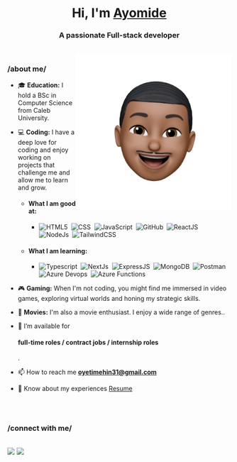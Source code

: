 <!-- ### Hi there 👋 -->

<!--
**Ayomide0123/Ayomide0123** is a ✨ _special_ ✨ repository because its `README.md` (this file) appears on your GitHub profile.

Here are some ideas to get you started:

- 🔭 I’m currently working on ...
- 🌱 I’m currently learning ...
- 👯 I’m looking to collaborate on ...
- 🤔 I’m looking for help with ...
- 💬 Ask me about ...
- 📫 How to reach me: ...
- 😄 Pronouns: ...
- ⚡ Fun fact: ...
-->

<h1 align="center">Hi, I'm <a href="https://ayomideoyetimehin.netlify.app/" target="blank">Ayomide</a></h1>
<h3 align="center">A passionate Full-stack developer</h3>
<br/>

<img align="right" top="500" height="auto" width="350" alt="GIF" src="./avatar.webp">

<h3>/about me/</h3>

- 🎓 **Education:** I hold a BSc in Computer Science from Caleb University.

- 💻 **Coding:** I have a deep love for coding and enjoy working on projects that challenge me and allow me to learn and grow.
  - <h4>What I am good at:</h4>
   
    - ![HTML5](https://img.shields.io/badge/HTML5-E34F26?style=for-the-badge&logo=html5&logoColor=white)&nbsp;
      ![CSS](https://img.shields.io/badge/CSS3-1572B6?style=for-the-badge&logo=css3&logoColor=white)&nbsp;
      ![JavaScript](https://img.shields.io/badge/JavaScript-323330?style=for-the-badge&logo=javascript&logoColor=F7DF1E)&nbsp;
      ![GitHub](https://img.shields.io/badge/GitHub-100000?style=for-the-badge&logo=github&logoColor=white)&nbsp;
      ![ReactJS](https://img.shields.io/badge/React-20232A?style=for-the-badge&logo=react&logoColor=61DAFB)&nbsp;
      ![NodeJs](https://img.shields.io/badge/Node%20js-339933?style=for-the-badge&logo=nodedotjs&logoColor=white)&nbsp;
      ![TailwindCSS](https://img.shields.io/badge/Tailwind_CSS-38B2AC?style=for-the-badge&logo=tailwind-css&logoColor=white)&nbsp;
  
  - <h4>What I am learning:</h4>
  
    - ![Typescript](https://img.shields.io/badge/TypeScript-007ACC?style=for-the-badge&logo=typescript&logoColor=white)&nbsp;
      ![NextJs](https://img.shields.io/badge/next%20js-000000?style=for-the-badge&logo=nextdotjs&logoColor=white)&nbsp;
      ![ExpressJS](https://img.shields.io/badge/Express%20js-000000?style=for-the-badge&logo=express&logoColor=white)&nbsp;
      ![MongoDB](https://img.shields.io/badge/MongoDB-4EA94B?style=for-the-badge&logo=mongodb&logoColor=white)&nbsp;
      ![Postman](https://img.shields.io/badge/Postman-FF6C37?style=for-the-badge&logo=Postman&logoColor=white)&nbsp;
      ![Azure Devops](https://img.shields.io/badge/Azure_DevOps-0078D7?style=for-the-badge&logo=azure-devops&logoColor=white)&nbsp;
      ![Azure Functions](https://img.shields.io/badge/Azure_Functions-0062AD?style=for-the-badge&logo=azure-functions&logoColor=white)&nbsp;
      


- 🎮 **Gaming:** When I'm not coding, you might find me immersed in video games, exploring virtual worlds and honing my strategic skills.
  
- 🍿 **Movies:** I'm also a movie enthusiast. I enjoy a wide range of genres..

- 🤝 I’m available for <h4>full-time roles / contract jobs / internship roles</h4>.

- 📫 How to reach me **oyetimehin31@gmail.com**

- 📄 Know about my experiences <a href="https://drive.google.com/file/d/1-61HdoiafxTqxh5ElRe5AhJ9ZiXWcOhg/view?usp=drive_link" target="blank">Resume</a>
<br/>
<br/>

<h3 align="left" >/connect with me/</h3>

[<img src="https://img.shields.io/badge/linkedin-%230077B5.svg?&style=for-the-badge&logo=linkedin&logoColor=white" />](https://www.linkedin.com/in/ayomide-oyetimehin-6946411b9/) [<img src = "https://img.shields.io/badge/twitter-%2320A1F1.svg?&style=for-the-badge&logo=twitter&logoColor=white">](https://twitter.com/just_ayomide_)
---
<!-- 
Credit: [Oyetimehin Ayomide](https://github.com/Ayomide0123)

Last Edited on: 027/09/2023 -->
